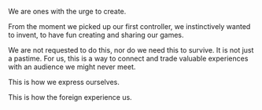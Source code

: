 We are ones with the urge to create.

From the moment we picked up our first controller, we instinctively wanted to invent, to have fun creating and sharing our games.

We are not requested to do this, nor do we need this to survive. It is not just a pastime. For us, this is a way to connect and trade valuable experiences with an audience we might never meet. 

This is how we express ourselves. 

This is how the foreign experience us.
